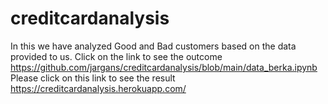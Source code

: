 # creditcardanalysis
In this we have analyzed Good and Bad customers based on the data provided to us.
Click on the link to see the outcome https://github.com/jargans/creditcardanalysis/blob/main/data_berka.ipynb
Please click on this link to see the result https://creditcardanalysis.herokuapp.com/
